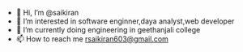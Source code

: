 - 👋 Hi, I’m @saikiran
- 👀 I’m interested in software enginner,daya analyst,web developer
- 🌱 I’m currently doing engineering in geethanjali college
- 📫 How to reach me rsaikiran603@gmail.com
<!---
saikirannnnnnnnnnnnnnnnnn/saikirannnnnnnnnnnnnnnnnn is a ✨ special ✨ repository because its `README.md` (this file) appears on your GitHub profile.
You can click the Preview link to take a look at your changes.
--->
